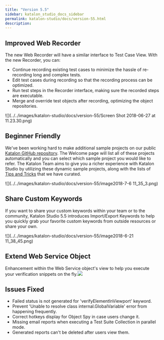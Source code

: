 ```yaml
---
title: "Version 5.5" 
sidebar: katalon_studio_docs_sidebar
permalink: katalon-studio/docs/version-55.html 
description: 
---
```

Improved Web Recorder
---------------------

The new Web Recorder will have a similar interface to Test Case View. With the new Recorder, you can:

*   Continue recording existing test cases to minimize the hassle of re-recording long and complex tests.
*   Edit test cases during recording so that the recording process can be optimized. 
*   Run test steps in the Recorder interface, making sure the recorded steps are executable.
*   Merge and override test objects after recording, optimizing the object repositories.

![](../../images/katalon-studio/docs/version-55/Screen Shot 2018-06-27 at 11.23.30.png)

Beginner Friendly
-----------------

We've been working hard to make additional sample projects on our public [Katalon GitHub repository](https://github.com/katalon-studio-samples). The Welcome page will list all of these projects automatically and you can select which sample project you would like to refer. The Katalon Team aims to give you a richer experience with Katalon Studio by utilizing these dynamic sample projects, along with the lists of [Tips and Tricks](https://docs.katalon.com/x/PgXR) that we have curated.

![](../../images/katalon-studio/docs/version-55/image2018-7-6 11_35_3.png)

Share Custom Keywords
---------------------

If you want to share your custom keywords within your team or to the community, Katalon Studio 5.5 introduces Import/Export Keywords to help you quickly grab your favorite custom keywords from outside resources or share your own.

![](../../images/katalon-studio/docs/version-55/image2018-6-21 11_38_45.png)

Extend Web Service Object
-------------------------

Enhancement within the Web Service object's view to help you execute your verification snippets on the fly.![](../../images/katalon-studio/docs/version-55/Untitled.png)

Issues Fixed 
-------------

*   Failed status is not generated for 'verifyElementInViewport' keyword.
*   Prevent 'Unable to resolve class internal.GlobalVariable' error from happening frequently. 
*   Correct hotkeys display for Object Spy in case users change it.
*   Missing email reports when executing a Test Suite Collection in parallel mode.
*   Generated reports can't be deleted after users view them.